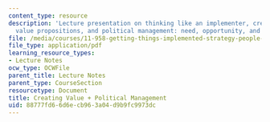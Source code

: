 ```yaml
---
content_type: resource
description: 'Lecture presentation on thinking like an implementer, creating value,
  value propositions, and political management: need, opportunity, and approaches.'
file: /media/courses/11-958-getting-things-implemented-strategy-people-performance-and-leadership-january-iap-2009/88777fd66d6ecb963a04d9b9fc9973dc_slides1.pdf
file_type: application/pdf
learning_resource_types:
- Lecture Notes
ocw_type: OCWFile
parent_title: Lecture Notes
parent_type: CourseSection
resourcetype: Document
title: Creating Value + Political Management
uid: 88777fd6-6d6e-cb96-3a04-d9b9fc9973dc
---
```

